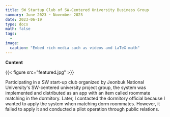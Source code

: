 ```yaml
---
title: SW Startup Club of SW-Centered University Business Group
summary: June 2023 ~ November 2023
date: 2023-06-19
type: docs
math: false
tags:
  -
image:
  caption: "Embed rich media such as videos and LaTeX math"
---
```


**Content**

{{< figure src="featured.jpg" >}}

Participating in a SW start-up club organized by Jeonbuk National University's SW-centered university project group, the system was implemented and distributed as an app with an item called roommate matching in the dormitory. Later, I contacted the dormitory official because I wanted to apply the system when matching dorm roommates. However, it failed to apply it and conducted a pilot operation through public relations.
